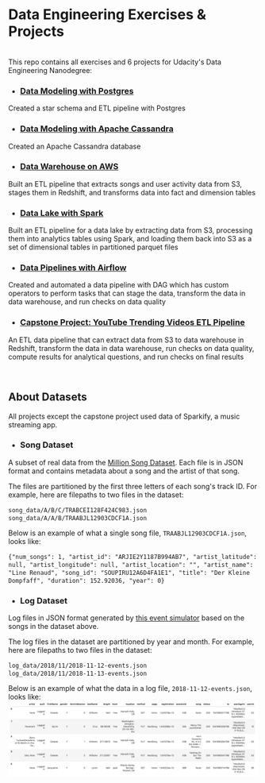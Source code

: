 # Data Engineering Exercises & Projects

<br>
This repo contains all exercises and 6 projects for Udacity's Data Engineering Nanodegree:

<br>

- ### [Data Modeling with Postgres](Project_1A%20Data%20Modeling%20with%20Prostgres)
Created a star schema and ETL pipeline with Postgres

- ### [Data Modeling with Apache Cassandra](Project_1B%20Data%20Modeling%20with%20Apache%20Cassandra)
Created an Apache Cassandra database

- ### [Data Warehouse on AWS](Project_2%20Data%20Warehouse%20on%20AWS)
Built an ETL pipeline that extracts songs and user activity data from S3, stages them in Redshift, and transforms data into fact and dimension tables

- ### [Data Lake with Spark](Project_3%20Data%20Lake%20with%20Spark)
Built an ETL pipeline for a data lake by extracting data from S3, processing them into analytics tables using Spark, and loading them back into S3 as a set of dimensional tables in partitioned parquet files

- ### [Data Pipelines with Airflow](Project_4%20Data%20Pipeline%20with%20Airflow)
Created and automated a data pipeline with DAG which has custom operators to perform tasks that can stage the data, transform the data in data warehouse, and run checks on data quality

- ### [Capstone Project: YouTube Trending Videos ETL Pipeline](Project_5%20YouTube%20Trending%20Videos%20ETL%20Pipeline%20)
An ETL data pipeline that can extract data from S3 to data warehouse in Redshift, transform the data in data warehouse, run checks on data quality, compute results for analytical questions, and run checks on final results

<br>

## About Datasets

All projects except the capstone project used data of Sparkify, a music streaming app.

- ### Song Dataset

A subset of real data from the [Million Song Dataset](http://millionsongdataset.com/). Each file is in JSON format and contains metadata about a song and the artist of that song.

The files are partitioned by the first three letters of each song's track ID. For example, here are filepaths to two files in the dataset:
```
song_data/A/B/C/TRABCEI128F424C983.json
song_data/A/A/B/TRAABJL12903CDCF1A.json
```

Below is an example of what a single song file, `TRAABJL12903CDCF1A.json`, looks like:
```
{"num_songs": 1, "artist_id": "ARJIE2Y1187B994AB7", "artist_latitude": null, "artist_longitude": null, "artist_location": "", "artist_name": "Line Renaud", "song_id": "SOUPIRU12A6D4FA1E1", "title": "Der Kleine Dompfaff", "duration": 152.92036, "year": 0}
```

- ### Log Dataset

Log files in JSON format generated by [this event simulator](https://github.com/Interana/eventsim) based on the songs in the dataset above.

The log files in the dataset are partitioned by year and month. For example, here are filepaths to two files in the dataset:
```
log_data/2018/11/2018-11-12-events.json
log_data/2018/11/2018-11-13-events.json
```

Below is an example of what the data in a log file, `2018-11-12-events.json`, looks like:
![](Image/log-data.png)
